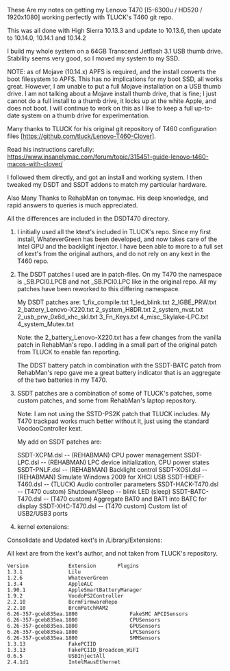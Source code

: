 These Are my notes on getting my Lenovo T470 [I5-6300u / HD520 /
1920x1080] working perfectly with TLUCK's T460 git repo.

This was all done with High Sierra 10.13.3 and update to 10.13.6, then
update to 10.14.0, 10.14.1 and 10.14.2

I build my whole system on a 64GB Transcend Jetflash 3.1 USB thumb
drive. Stability seems very good, so I moved my system to my SSD.

NOTE: as of Mojave (10.14.x) APFS is required, and the install
converts the boot filesystem to APFS. This has no implications for my
boot SSD, all works great. However, I am unable to put a full Mojave
installation on a USB thumb drive. I am not talking about a Mojave
install thumb drive, that is fine; I just cannot do a full install to
a thumb drive, it locks up at the white Apple, and does not boot. I
will continue to work on this as I like to keep a full up-to-date
system on a thumb drive for experimentation.

Many thanks to TLUCK for his original git repository of T460
configuration files [https://github.com/tluck/Lenovo-T460-Clover].

Read his instructions carefully:
  https://www.insanelymac.com/forum/topic/315451-guide-lenovo-t460-macos-with-clover/

I followed them directly, and got an install and working system. I
then tweaked my DSDT and SSDT addons to match my particular hardware.

Also Many Thanks to RehabMan on tonymac. His deep knowledge, and rapid
answers to queries is much appreciated.


All the differences are included in the DSDT470 directory. 

1. I initially used all the ktext's included in TLUCK's repo. Since my
   first install, WhateverGreen has been developed, and now takes care
   of the  Intel GPU and the  backlight injector. I have  been able to
   more to a full set of kext's  from the original authors, and do not
   rely on any kext in the T460 repo.

2. The DSDT patches I used are in patch-files. On my T470 the
   namespace is _SB.PCI0.LPCB and not _SB.PCI0.LPC like in the
   original repo. All my patches have been reworked to this differing
   namespace.

   My DSDT patches are:
     1_fix_compile.txt
     1_led_blink.txt
     2_IGBE_PRW.txt
     2_battery_Lenovo-X220.txt
     2_system_H8DR.txt
     2_system_nvst.txt
     2_usb_prw_0x6d_xhc_skl.txt
     3_Fn_Keys.txt
     4_misc_Skylake-LPC.txt
     4_system_Mutex.txt

   Note: the 2_battery_Lenovo-X220.txt has a few changes from the vanilla
   patch in RehabMan's repo. I adding in a small part of the original patch
   from TLUCK to enable fan reporting.

   The DDST battery patch in combination with the SSDT-BATC patch from
   RehabMan's repo gave me a great battery indicator that is an
   aggregate of the two batteries in my T470.

3. SSDT patches are a combination of some of TLUCK's patches, some
   custom patches, and some from RehabMan's laptop repository.

   Note: I am not using the SSTD-PS2K patch that TLUCK includes. My
   T470 trackpad works much better without it, just using the standard
   VoodooController kext.

   My add on SSDT patches are:

      SSDT-XCPM.dsl             -- (REHABMAN) CPU power management
      SSDT-LPC.dsl              -- (REHABMAN) LPC device initialization, CPU power states
      SSDT-PNLF.dsl             -- (REHABMAN) Backlight control
      SSDT-XOSI.dsl             -- (REHABMAN) Simulate Windows 2009 for XHCI USB
      SSDT-HDEF-T460.dsl        -- (TLUCK) Audio controller parameters
      SSDT-HACK-T470.dsl        -- (T470 custom) Shutdown/Sleep -- blink LED (sleep)
      SSDT-BATC-T470.dsl        -- (T470 custom) Aggregate BAT0 and BAT1 into BATC for display
      SSDT-XHC-T470.dsl         -- (T470 custom) Custom list of USB2/USB3 ports

4. kernel extensions:

  Consolidate and Updated kext's in /Library/Extensions:

  All kext are from the kext's author, and not taken from TLUCK's repository.

    Version				Extension		Plugins
    1.3.1				Lilu
    1.2.6				WhateverGreen
    1.3.4				AppleALC
    1.90.1				AppleSmartBatteryManager
    1.9.2				VoodoPS2Controller
    2.2.10				BcrmFirmwareRepo
    2.2.10				BrcmPatchRAM2
    6.26-357-gceb835ea.1800					FakeSMC	APCISensors
    6.26-357-gceb835ea.1800			 		CPUSensors
    6.26-357-gceb835ea.1800					GPUSensors
    6.26-357-gceb835ea.1800					LPCSensors
    6.26-357-gceb835ea.1800					SMMSensors
    1.3.13				FakePCIID
    1.3.13				FakePCIID_Broadcom_WiFI
    0.6.5				USBInjectAll
    2.4.1d1				IntelMausEthernet
